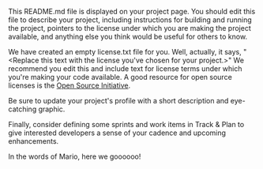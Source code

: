 This README.md file is displayed on your project page. You should edit this
file to describe your project, including instructions for building and
running the project, pointers to the license under which you are making the
project available, and anything else you think would be useful for others to
know.

We have created an empty license.txt file for you. Well, actually, it says,
"<Replace this text with the license you've chosen for your project.>" We
recommend you edit this and include text for license terms under which you're
making your code available. A good resource for open source licenses is the
[Open Source Initiative](http://opensource.org/).

Be sure to update your project's profile with a short description and
eye-catching graphic.

Finally, consider defining some sprints and work items in Track & Plan to give
interested developers a sense of your cadence and upcoming enhancements.


In the words of Mario, here we goooooo!
